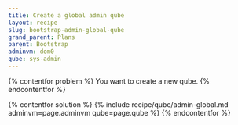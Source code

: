```yaml
---
title: Create a global admin qube
layout: recipe
slug: bootstrap-admin-global-qube
grand_parent: Plans
parent: Bootstrap
adminvm: dom0
qube: sys-admin 
---
```

{% contentfor problem %}
You want to create a new qube.
{% endcontentfor %}

{% contentfor solution %}
{% include recipe/qube/admin-global.md adminvm=page.adminvm qube=page.qube %}
{% endcontentfor %}
